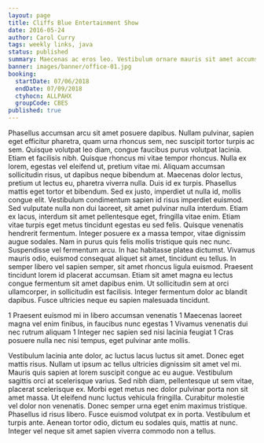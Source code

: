 ```yaml
---
layout: page
title: Cliffs Blue Entertainment Show
date: 2016-05-24
author: Carol Curry
tags: weekly links, java
status: published
summary: Maecenas ac eros leo. Vestibulum ornare mauris sit amet accumsan.
banner: images/banner/office-01.jpg
booking:
  startDate: 07/06/2018
  endDate: 07/09/2018
  ctyhocn: ALLPAHX
  groupCode: CBES
published: true
---
```

Phasellus accumsan arcu sit amet posuere dapibus. Nullam pulvinar, sapien eget efficitur pharetra, quam urna rhoncus sem, nec suscipit tortor turpis ac sem. Quisque volutpat leo diam, congue faucibus purus volutpat lacinia. Etiam et facilisis nibh. Quisque rhoncus mi vitae tempor rhoncus. Nulla ex lorem, egestas vel eleifend ut, pretium vitae mi. Aliquam accumsan sollicitudin risus, ut dapibus neque bibendum at. Maecenas dolor lectus, pretium ut lectus eu, pharetra viverra nulla. Duis id ex turpis. Phasellus mattis eget tortor et bibendum. Sed ex justo, imperdiet ut nulla id, mollis congue elit. Vestibulum condimentum sapien id risus imperdiet euismod.
Sed vulputate nulla non dui laoreet, sit amet pulvinar nulla interdum. Etiam ex lacus, interdum sit amet pellentesque eget, fringilla vitae enim. Etiam vitae turpis eget metus tincidunt egestas eu sed felis. Quisque venenatis hendrerit fermentum. Integer posuere ex a massa tempor, vitae dignissim augue sodales. Nam in purus quis felis mollis tristique quis nec nunc. Suspendisse vel fermentum arcu. In hac habitasse platea dictumst. Vivamus mauris odio, euismod consequat aliquet sit amet, tincidunt eu tellus. In semper libero vel sapien semper, sit amet rhoncus ligula euismod. Praesent tincidunt lorem id placerat accumsan. Etiam sit amet magna eu lectus congue fermentum sit amet dapibus enim. Ut sollicitudin sem at orci ullamcorper, in sollicitudin est facilisis. Integer fermentum dolor ac blandit dapibus. Fusce ultricies neque eu sapien malesuada tincidunt.

1 Praesent euismod mi in libero accumsan venenatis
1 Maecenas laoreet magna vel enim finibus, in faucibus nunc egestas
1 Vivamus venenatis dui nec rutrum aliquam
1 Integer nec sapien sed nisi lacinia feugiat
1 Cras posuere nulla nec nisi tempus, eget pulvinar ante mollis.

Vestibulum lacinia ante dolor, ac luctus lacus luctus sit amet. Donec eget mattis risus. Nullam ut ipsum ac tellus ultricies dignissim sit amet vel mi. Mauris quis sapien at lorem suscipit congue ac eu augue. Vestibulum sagittis orci at scelerisque varius. Sed nibh diam, pellentesque ut sem vitae, placerat scelerisque ex. Morbi eget metus nec dolor pulvinar porta non sit amet massa. Ut eleifend nunc luctus vehicula fringilla. Curabitur molestie vel dolor non venenatis. Donec semper urna eget enim maximus tristique. Phasellus id risus libero. Fusce euismod volutpat ex in porta. Vestibulum et turpis ante. Aenean tortor odio, dictum eu sodales quis, mattis at nunc. Integer vel neque sit amet sapien viverra commodo non a tellus.
